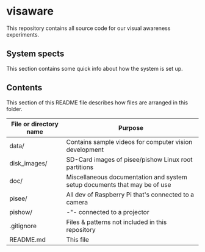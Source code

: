 # visaware

This repository contains all source code for our visual awareness
experiments.

## System spects
This section contains some quick info about how the system is set up.

## Contents

This section of this README file describes how files are arranged in
this folder.

File or directory name | Purpose
---------------------- | -------
data/                  | Contains sample videos for computer vision development
disk_images/           | SD-Card images of pisee/pishow Linux root partitions
doc/  | Miscellaneous documentation and system setup documents that may be of use
pisee/                 | All dev of Raspberry Pi that's connected to a camera
pishow/                |     -"-                     connected to a projector
.gitignore             | Files & patterns not included in this repository
README.md              | This file
